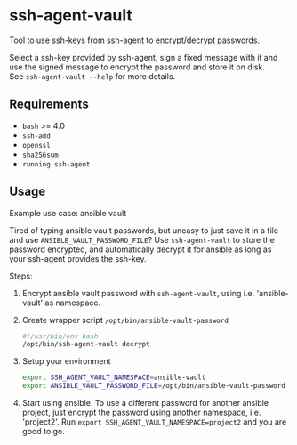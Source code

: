 # ssh-agent-vault

Tool to use ssh-keys from ssh-agent to encrypt/decrypt passwords.

Select a ssh-key provided by ssh-agent, sign a fixed message with it and use
the signed message to encrypt the password and store it on disk.  
See `ssh-agent-vault --help` for more details.

## Requirements

- `bash` >= 4.0
- `ssh-add`
- `openssl`
- `sha256sum`
- `running ssh-agent`

## Usage

Example use case: ansible vault

Tired of typing ansible vault passwords, but uneasy to just save it in a file and use
`ANSIBLE_VAULT_PASSWORD_FILE`? Use `ssh-agent-vault` to store the password encrypted,
and automatically decrypt it for ansible as long as your ssh-agent provides the ssh-key.

Steps:

1. Encrypt ansible vault password with `ssh-agent-vault`, using i.e. 'ansible-vault' as namespace.
2. Create wrapper script `/opt/bin/ansible-vault-password`

   ```bash
   #!/usr/bin/env bash
   /opt/bin/ssh-agent-vault decrypt
   ```

3. Setup your environment

   ```bash
   export SSH_AGENT_VAULT_NAMESPACE=ansible-vault
   export ANSIBLE_VAULT_PASSWORD_FILE=/opt/bin/ansible-vault-password
   ```

4. Start using ansible. To use a different password for another ansible project,
   just encrypt the password using another namespace, i.e. 'project2'.
   Run `export SSH_AGENT_VAULT_NAMESPACE=project2` and you are good to go.  
